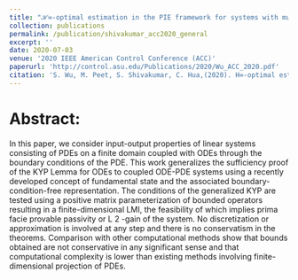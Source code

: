 ```yaml
---
title: "ℋ∞-optimal estimation in the PIE framework for systems with multiple delays and sensor noise"
collection: publications
permalink: /publication/shivakumar_acc2020_general
excerpt: ''
date: 2020-07-03
venue: '2020 IEEE American Control Conference (ACC)'
paperurl: 'http://control.asu.edu/Publications/2020/Wu_ACC_2020.pdf'
citation: 'S. Wu, M. Peet, S. Shivakumar, C. Hua,(2020). H∞-optimal estimation in the PIE framework for systems with multiple delays and sensor noise. In Proceedings of the American Control Conference.'
---
```



# Abstract:

In this paper, we consider input-output properties of linear systems consisting of PDEs on a finite domain coupled with ODEs through the boundary conditions of the PDE. This work generalizes the sufficiency proof of the KYP Lemma for ODEs to coupled ODE-PDE systems using a recently developed concept of fundamental state and the associated boundary-condition-free representation. The conditions of the generalized KYP are tested using a positive matrix parameterization of bounded operators resulting in a finite-dimensional LMI, the feasibility of which implies prima facie provable passivity or L 2 -gain of the system. No discretization or approximation is involved at any step and there is no conservatism in the theorems. Comparison with other computational methods show that bounds obtained are not conservative in any significant sense and that computational complexity is lower than existing methods involving finite-dimensional projection of PDEs.